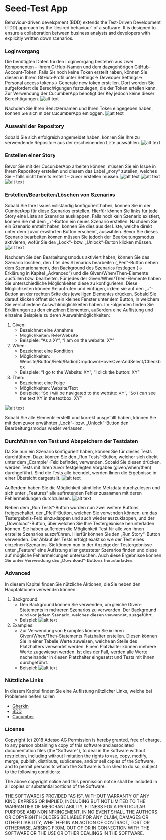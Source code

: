# Seed-Test App
Behaviour-driven development (BDD) extends the Test-Driven Development (TDD) approach by the ‘desired behaviour’ of a software. It is designed to ensure a collaboration between business analysts and developers with explicitly written down scenarios.

### Loginvorgang
Die benötigten Daten für den Loginvorgang bestehen aus zwei Komponenten – Ihrem GitHub-Namen und dem dazugehörigen GitHub-Account-Token. 
Falls Sie noch keine Token erstellt haben, können Sie diesen in Ihrem GitHub-Profil unter Settings-> Developer Settings-> Personal access tokens-> Generate new token erstellen. Dort werden Sie aufgefordert die Berechtigungen festzulegen, die der Token erteilen kann. Zur Verwendung der CucumberApp benötigt der Key jedoch keine dieser Berechtigungen. 
![alt text](https://github.com/adessoCucumber/Cucumber/blob/master/docs/img1.png "Personal access token")

Nachdem Sie Ihren Benutzernamen und Ihren Token eingegeben haben, können Sie sich in der CucumberApp einloggen.
![alt text](https://github.com/adessoCucumber/Cucumber/blob/master/docs/img2.png "Login")

### Auswahl der Repository
Sobald Sie sich erfolgreich angemeldet haben, können Sie Ihre zu verwendende Repository aus der erscheinenden Liste auswählen.
![alt text](https://github.com/adessoCucumber/Cucumber/blob/master/docs/img3.png "Login Repository")

### Erstellen einer Story
Bevor Sie mit der CucumberApp arbeiten können, müssen Sie ein Issue in Ihrem Repository erstellen und diesem das Label „story“ zuteilen, welches Sie – falls nicht bereits erstellt – zuvor erstellen müssen.
![alt text](https://github.com/adessoCucumber/Cucumber/blob/master/docs/img4.png "Github issue")
![alt text](https://github.com/adessoCucumber/Cucumber/blob/master/docs/img5.png "Github label")
![alt text](https://github.com/adessoCucumber/Cucumber/blob/master/docs/img6.png "Github issue label")
 
### Erstellen/Bearbeiten/Löschen von Szenarios
Sobald Sie Ihre Issues vollständig konfiguriert haben, können Sie in der CumberApp für diese Szenarios erstellen. Hierfür können Sie links für jede Story eine Liste an Szenarios ausklappen. Falls noch kein Szenario existiert, können Sie mit dem „+“-Button ein neues Szenario erstellen. Nachdem Sie ein Szenario erstellt haben, können Sie dies aus der Liste, welche direkt unter dem zuvor erwähnten Button erscheint, auswählen. Bevor Sie dieses Szenario bearbeiten können müssen Sie jedoch den Bearbeitungsmodus aktivieren, wofür Sie den „Lock“- bzw. „Unlock“-Button klicken müssen.
![alt text](https://github.com/adessoCucumber/Cucumber/blob/master/docs/img7.png "Unlock Scenario")

Nachdem Sie den Bearbeitungsmodus aktiviert haben, können Sie das Szenario löschen, den Titel des Szenarios bearbeiten („Pen“-Button neben dem Szenarionamen), den Background des Szenarios festlegen (-> Erklärung in Kapitel „Advanced“) und die Given/When/Then-Elemente ausfüllen bzw. bearbeiten. Für jedes der Given/When/Then-Elemente haben Sie unterschiedliche Möglichkeiten diese zu konfigurieren.  Diese Möglichkeiten können Sie aufrufen und einfügen, indem sie auf den „+“-Button an der rechten Seite des jeweiligen Elementes drücken. Sobald Sie darauf klicken öffnet sich ein kleines Fenster unter dem Button, in welchem Sie verschiedene Auswahlmöglichkeiten haben.
Im Folgenden finden Sie Erklärungen zu den einzelnen Elementen, außerdem eine Auflistung und einzelne Beispiele zu deren Auswahlmöglichkeiten:

1.	Given:
    *	Bezeichnet eine Annahme
    *	Möglichkeiten: Role/Website
    *	Beispiele: “As a XY”, “I am on the website: XY”
2.	When:
    *	Bezeichnet eine Kondition
    *	Möglichkeiten: Website/Button/Field/Radio/Dropdown/HoverOverAndSelect/Checkbox
    *	Beispiele: “I go to the Website: XY”, “I click the button: XY”
3.	Then:
    *	Bezeichnet eine Folge
    *	Möglichkeiten: Website/Text
    *	Beispiele: “So I will be navigated to the website: XY”, “So I can see the text XY in the textbox: XY”

![alt text](https://github.com/adessoCucumber/Cucumber/blob/master/docs/img8.png "Edit scenario")

Sobald Sie alle Elemente erstellt und korrekt ausgefüllt haben, können Sie mit dem zuvor erwähnten „Lock“- bzw. „Unlock“-Button den Bearbeitungsmodus wieder verlassen.

### Durchführen von Test und Abspeichern der Testdaten
Da Sie nun ein Szenario konfiguriert haben, können Sie für dieses Tests durchführen. Dazu können Sie den „Run Tests“-Button, welcher sich direkt unter dem „Example“-Feld befindet, verwenden. Sobald Sie diesen drücken, werden Tests mit Ihren zuvor festgelegten Vorgaben (given/when/then) durchgeführt. Sind die Tests alle beendet, werden Ihnen die Ergebnisse in einer Übersicht dargestellt.
![alt text](https://github.com/adessoCucumber/Cucumber/blob/master/docs/img9.png "Test report")

Außerdem haben Sie die Möglichkeit sämtliche Metadata durchzulesen und sich unter „Features“ alle auftretenden Fehler zusammen mit deren Fehlermeldungen durchzulesen. 
![alt text](https://github.com/adessoCucumber/Cucumber/blob/master/docs/img10.png "test report details")

Neben dem „Run Tests“-Button wurden nun zwei weitere Buttons freigeschaltet, der „Pfeil“-Button, welchen Sie verwenden können, um das Testergebnis-Feld einzuklappen und auch wieder auszuklappen, und der „Download“-Button, über welchen Sie Ihre Testergebnisse herunterladen können.
Sie haben außerdem die Möglichkeit Test für alle von Ihnen erstellte Szenarios auszuführen. Hierfür können Sie den „Run Story“-Button verwenden. Der Ablauf der Tests erfolgt exakt so wie der Test eines einzelnen Szenarios. Sie können nun in der Anzeige der Testergebnisse unter „Feature“ eine Auflistung aller getesteter Szenarios finden und diese auf mögliche Fehlermeldungen untersuchen. Auch diese Ergebnisse können Sie unter Verwendung des „Download“-Buttons herunterladen.

### Advanced
In diesem Kapitel finden Sie nützliche Aktionen, die Sie neben den Hauptaktionen verwenden können.
1.	Background:
    *	Den Background können Sie verwenden, um gleiche Given-Statements in mehreren Szenarios zu verwenden. Der Background wird vor jedem Szenario, welches diesen verwendet, ausgeführt.
    *	Beispiel:
    ![alt text](https://github.com/adessoCucumber/Cucumber/blob/master/docs/img11.png "Background")
2.	Examples:
    *	Zur Verwendung von Examples können Sie in ihren Given/When/Then-Statements Platzhalter erstellen. Diesen können Sie in einer Tabelle Werte zuweisen, welche an Stelle des Platzhalters verwendet werden. Einem Platzhalter können mehrere Werte zugewiesen werden. Ist dies der Fall, werden alle Werte nacheinander in diesen Platzhalter eingesetzt und Tests mit ihnen durchgeführt.
    *	Beispiel: 
    ![alt text](https://github.com/adessoCucumber/Cucumber/blob/master/docs/img12.png "Examples")

### Nützliche Links
In diesem Kapitel finden Sie eine Auflistung nützlicher Links, welche bei Problemen helfen sollen.
* [Gherkin](https://cucumber.io/docs/gherkin/reference/)
* [BDD](https://cucumber.io/docs/bdd/)
* [Cucumber](https://cucumber.io/docs/cucumber/)


### License

Copyright (c) 2018 Adesso AG Permission is hereby granted, free of charge, to any person obtaining a copy of this software and associated documentation files (the "Software"), to deal in the Software without restriction, including without limitation the rights to use, copy, modify, merge, publish, distribute, sublicense, and/or sell copies of the Software, and to permit persons to whom the Software is furnished to do so, subject to the following conditions:

The above copyright notice and this permission notice shall be included in all copies or substantial portions of the Software.

THE SOFTWARE IS PROVIDED "AS IS", WITHOUT WARRANTY OF ANY KIND, EXPRESS OR IMPLIED, INCLUDING BUT NOT LIMITED TO THE WARRANTIES OF MERCHANTABILITY, FITNESS FOR A PARTICULAR PURPOSE AND NONINFRINGEMENT. IN NO EVENT SHALL THE AUTHORS OR COPYRIGHT HOLDERS BE LIABLE FOR ANY CLAIM, DAMAGES OR OTHER LIABILITY, WHETHER IN AN ACTION OF CONTRACT, TORT OR OTHERWISE, ARISING FROM, OUT OF OR IN CONNECTION WITH THE SOFTWARE OR THE USE OR OTHER DEALINGS IN THE SOFTWARE.
